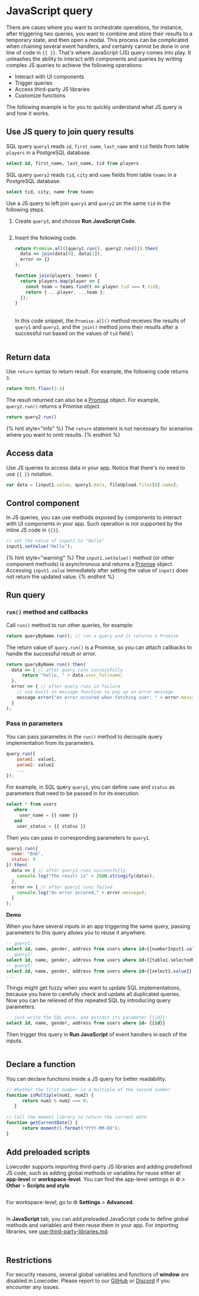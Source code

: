 # JavaScript query

There are cases where you want to orchestrate operations, for instance, after triggering two queries, you want to combine and store their results to a temporary state, and then open a modal. This process can be complicated when chaining several event handlers, and certainly cannot be done in one line of code in `{{ }}`. That's where JavaScript (JS) query comes into play. It unleashes the ability to interact with components and queries by writing complex JS queries to achieve the following operations:

* Interact with UI components
* Trigger queries
* Access third-party JS libraries
* Customize functions

The following example is for you to quickly understand what JS query is and how it works.

## Use JS query to join query results

SQL query `query1` reads `id`, `first_name`, `last_name` and `tid` fields from table `players` in a PostgreSQL database.

```sql
select id, first_name, last_name, tid from players
```

SQL query `query2` reads `tid`, `city` and `name` fields from table `teams` in a PostgreSQL database.

```sql
select tid, city, name from teams
```

Use a JS query to left join `query1` and `query2` on the same `tid` in the following steps.

1.  Create `query3`, and choose **Run** **JavaScript Code**.



    <figure><img src="../../.gitbook/assets/js-query-1.PNG" alt=""><figcaption></figcaption></figure>
2.  Insert the following code.

    ```javascript
    return Promise.all([query1.run(), query2.run()]).then(
      data => join(data[0], data[1]),
      error => {}
    );

    function join(players, teams) {
      return players.map(player => {
        const team = teams.find(t => player.tid === t.tid);
        return { ...player, ...team };
      });
    }
    ```

    \
    In this code snippet, the `Promise.all()` method receives the results of `query1` and `query2`, and the `join()` method joins their results after a successful run based on the values of `tid` field.\


    <figure><img src="../../.gitbook/assets/js-query-2.PNG" alt=""><figcaption></figcaption></figure>

## Return data

Use `return` syntax to return result. For example, the following code returns `3`.

```javascript
return Math.floor(3.4)
```

The result returned can also be a [Promise](https://developer.mozilla.org/en-US/docs/Web/JavaScript/Reference/Global\_Objects/Promise) object. For example, `query2.run()` returns a Promise object.

```javascript
return query2.run()
```

{% hint style="info" %}
The `return` statement is not necessary for scenarios where you want to omit results.
{% endhint %}

## Access data

Use JS queries to access data in your app. Notice that there's no need to use `{{ }}` notation.

```javascript
var data = [input1.value, query1.data, fileUpload.files[0].name];
```

## Control component

In JS queries, you can use methods exposed by components to interact with UI components in your app. Such operation is not supported by the inline JS code in `{{}}`.

```javascript
// set the value of input1 to "Hello"
input1.setValue("Hello");
```

{% hint style="warning" %}
The `input1.setValue()` method (or other component methods) is asynchronous and returns a [Promise](https://developer.mozilla.org/en-US/docs/Web/JavaScript/Reference/Global\_Objects/Promise) object. Accessing `input1.value` immediately after setting the value of `input1` does not return the updated value.
{% endhint %}

## Run query

### `run()` method and callbacks

Call `run()` method to run other queries, for example:

```javascript
return queryByName.run(); // run a query and it returns a Promise
```

The return value of `query.run()` is a Promise, so you can attach callbacks to handle the successful result or error.

```javascript
return queryByName.run().then(
  data => { // after query runs successfully
      return "hello, " + data.user_fullname; 
  },
  error => { // after query runs in failure
    // use built-in message function to pop up an error message
    message.error("An error occured when fetching user: " + error.message); 
  }
);
```

### Pass in parameters

You can pass parametes in the `run()` method to decouple query implementation from its parameters.

```javascript
query.run({
    param1: value1,
    param2: value2
    ...
});
```

For example, in SQL query `query1`, you can define `name` and `status` as parameters that need to be passed in for its execution.

```sql
select * from users 
   where 
     user_name = {{ name }} 
   and
    user_status = {{ status }}
```

Then you can pass in corresponding parameters to `query1`.

```javascript
query1.run({
  name: "Bob",
  status: 0 
}).then(
  data => { // after query1 runs successfully
    console.log("The result is" + JSON.stringify(data)); 
  },
  error => { // after query1 runs failed
    console.log("An error occured," + error.message);
  }
);
```

**Demo**

When you have several inputs in an app triggering the same query, passing parameters to this query allows you to reuse it anywhere.

```sql
-- query1: 
select id, name, gender, address from users where id={{numberInput1.value}}
-- query2: 
select id, name, gender, address from users where id={{table1.selectedRow.id}}
-- query3: 
select id, name, gender, address from users where id={{select1.value}}
...
```

Things might get fuzzy when you want to update SQL implementations, because you have to carefully check and update all duplicated queries. Now you can be relieved of this repeated SQL by introducing query parameters.

```sql
-- just write the SQL once, and extract its parameter {{id}}: 
select id, name, gender, address from users where id= {{id}}
```

Then trigger this query in **Run JavaScript** of event handlers in each of the inputs.

<figure><img src="../../.gitbook/assets/js-query-3.png" alt=""><figcaption></figcaption></figure>

## Declare a function

You can declare functions inside a JS query for better readability.

```javascript
// Whether the first number is a multiple of the second number
function isMultiple(num1, num2) {
      return num1 % num2 === 0;
   }
   
// Call the moment library to return the current date
function getCurrentDate() {
      return moment().format("YYYY-MM-DD");
}
```

## Add preloaded scripts

Lowcoder supports importing third-party JS libraries and adding predefined JS code, such as adding global methods or variables for reuse either at **app-level** or **workspace-level**. You can find the app-level settings in ⚙️ > **Other** > **Scripts and style**.

<figure><img src="../../.gitbook/assets/js-query-4.png" alt=""><figcaption></figcaption></figure>

For workspace-level, go to ⚙️ **Settings** > **Advanced**.

<figure><img src="../../.gitbook/assets/js-query-5.png" alt=""><figcaption></figcaption></figure>

In **JavaScript** tab, you can add preloaded JavaScript code to define global methods and variables and then reuse them in your app. For importing libraries, see [use-third-party-libraries.md](../use-third-party-libraries.md "mention").

<figure><img src="../../.gitbook/assets/js-query-7.png" alt=""><figcaption></figcaption></figure>

<figure><img src="../../.gitbook/assets/js-query-8.png" alt=""><figcaption></figcaption></figure>

## &#x20;Restrictions

For security reasons, several global variables and functions of **window** are disabled in Lowcoder. Please report to our [GitHub](https://github.com/lowcoder-org/lowcoder) or [Discord](https://discord.com/invite/z5W2YHXdtt) if you encounter any issues.
